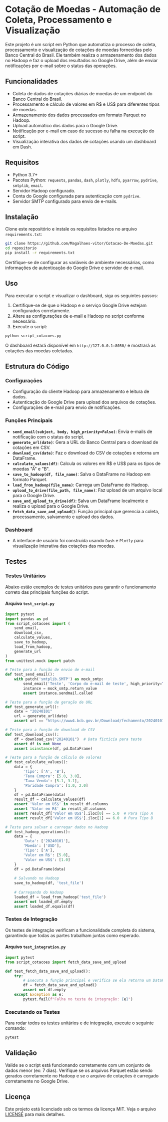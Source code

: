 # Cotação de Moedas - Automação de Coleta, Processamento e Visualização

Este projeto é um script em Python que automatiza o processo de coleta, processamento e visualização de cotações de moedas fornecidas pelo Banco Central do Brasil. Ele também realiza o armazenamento dos dados no Hadoop e faz o upload dos resultados no Google Drive, além de enviar notificações por e-mail sobre o status das operações.

## Funcionalidades

- Coleta de dados de cotações diárias de moedas de um endpoint do Banco Central do Brasil.
- Processamento e cálculo de valores em R$ e US$ para diferentes tipos de moedas.
- Armazenamento dos dados processados em formato Parquet no Hadoop.
- Upload automático dos dados para o Google Drive.
- Notificação por e-mail em caso de sucesso ou falha na execução do script.
- Visualização interativa dos dados de cotações usando um dashboard em Dash.

## Requisitos

- Python 3.7+
- Pacotes Python: `requests`, `pandas`, `dash`, `plotly`, `hdfs`, `pyarrow`, `pydrive`, `smtplib`, `email`.
- Servidor Hadoop configurado.
- Conta do Google configurada para autenticação com `pydrive`.
- Servidor SMTP configurado para envio de e-mails.

## Instalação

Clone este repositório e instale os requisitos listados no arquivo `requirements.txt`:

```bash
git clone https://github.com/Magalhaes-vitor/Cotacao-De-Moedas.git
cd repositorio
pip install -r requirements.txt
```

Certifique-se de configurar as variáveis de ambiente necessárias, como informações de autenticação do Google Drive e servidor de e-mail.

## Uso

Para executar o script e visualizar o dashboard, siga os seguintes passos:

1. Certifique-se de que o Hadoop e o serviço Google Drive estejam configurados corretamente.
2. Altere as configurações de e-mail e Hadoop no script conforme necessário.
3. Execute o script:

```bash
python script_cotacoes.py
```

O dashboard estará disponível em `http://127.0.0.1:8050/` e mostrará as cotações das moedas coletadas.

## Estrutura do Código

### Configurações

- Configuração do cliente Hadoop para armazenamento e leitura de dados.
- Autenticação do Google Drive para upload dos arquivos de cotações.
- Configurações de e-mail para envio de notificações.

### Funções Principais

- **`send_email(subject, body, high_priority=False)`**: Envia e-mails de notificação com o status do script.
- **`generate_url(date)`**: Gera a URL do Banco Central para o download de cotações em CSV.
- **`download_csv(date)`**: Faz o download do CSV de cotações e retorna um DataFrame.
- **`calculate_values(df)`**: Calcula os valores em R$ e US$ para os tipos de moedas "A" e "B".
- **`save_to_hadoop(df, file_name)`**: Salva o DataFrame no Hadoop em formato Parquet.
- **`load_from_hadoop(file_name)`**: Carrega um DataFrame do Hadoop.
- **`upload_to_drive(file_path, file_name)`**: Faz upload de um arquivo local para o Google Drive.
- **`save_and_upload_to_drive(df)`**: Salva um DataFrame localmente e realiza o upload para o Google Drive.
- **`fetch_data_save_and_upload()`**: Função principal que gerencia a coleta, processamento, salvamento e upload dos dados.

### Dashboard

- A interface de usuário foi construída usando `Dash` e `Plotly` para visualização interativa das cotações das moedas.

## Testes

### Testes Unitários

Abaixo estão exemplos de testes unitários para garantir o funcionamento correto das principais funções do script.

#### Arquivo `test_script.py`

```python
import pytest
import pandas as pd
from script_cotacoes import (
    send_email, 
    download_csv, 
    calculate_values, 
    save_to_hadoop, 
    load_from_hadoop,
    generate_url
)
from unittest.mock import patch

# Teste para a função de envio de e-mail
def test_send_email():
    with patch('smtplib.SMTP') as mock_smtp:
        send_email('Teste', 'Corpo do e-mail de teste', high_priority=True)
        instance = mock_smtp.return_value
        assert instance.sendmail.called

# Teste para a função de geração de URL
def test_generate_url():
    date = "20240101"
    url = generate_url(date)
    assert url == "https://www4.bcb.gov.br/Download/fechamento/20240101.csv"

# Teste para a função de download de CSV
def test_download_csv():
    df = download_csv("20240101")  # Data fictícia para teste
    assert df is not None
    assert isinstance(df, pd.DataFrame)

# Teste para a função de cálculo de valores
def test_calculate_values():
    data = {
        'Tipo': ['A', 'B'],
        'Taxa Compra': [5.0, 3.0],
        'Taxa Venda': [5.1, 3.1],
        'Paridade Compra': [1.0, 2.0]
    }
    df = pd.DataFrame(data)
    result_df = calculate_values(df)
    assert 'Valor em US$' in result_df.columns
    assert 'Valor em R$' in result_df.columns
    assert result_df['Valor em US$'].iloc[0] == 5.0  # Para Tipo A
    assert result_df['Valor em US$'].iloc[1] == 6.0  # Para Tipo B

# Teste para salvar e carregar dados no Hadoop
def test_hadoop_operations():
    data = {
        'Data': ['20240101'],
        'Moeda': ['USD'],
        'Tipo': ['A'],
        'Valor em R$': [5.0],
        'Valor em US$': [1.0]
    }
    df = pd.DataFrame(data)
    
    # Salvando no Hadoop
    save_to_hadoop(df, 'test_file')
    
    # Carregando do Hadoop
    loaded_df = load_from_hadoop('test_file')
    assert not loaded_df.empty
    assert loaded_df.equals(df)
```

### Testes de Integração

Os testes de integração verificam a funcionalidade completa do sistema, garantindo que todas as partes trabalham juntas como esperado.

#### Arquivo `test_integration.py`

```python
import pytest
from script_cotacoes import fetch_data_save_and_upload

def test_fetch_data_save_and_upload():
    try:
        # Executa a função principal e verifica se ela retorna um DataFrame não vazio.
        df = fetch_data_save_and_upload()
        assert not df.empty
    except Exception as e:
        pytest.fail(f"Falha no teste de integração: {e}")
```

### Executando os Testes

Para rodar todos os testes unitários e de integração, execute o seguinte comando:

```bash
pytest
```

## Validação

Valide se o script está funcionando corretamente com um conjunto de dados menor (ex: 7 dias). Verifique se os arquivos Parquet estão sendo gerados corretamente no Hadoop e se o arquivo de cotações é carregado corretamente no Google Drive.

## Licença

Este projeto está licenciado sob os termos da licença MIT. Veja o arquivo [LICENSE](LICENSE) para mais detalhes.

